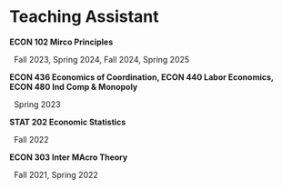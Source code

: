 Teaching Assistant
=====

**ECON 102 Mirco Principles**

&nbsp;&nbsp;Fall 2023, Spring 2024, Fall 2024, Spring 2025

**ECON 436 Economics of Coordination, ECON 440 Labor Economics, ECON 480 Ind Comp & Monopoly**

&nbsp;&nbsp;Spring 2023

**STAT 202 Economic Statistics**

&nbsp;&nbsp;Fall 2022

**ECON 303 Inter MAcro Theory**

&nbsp;&nbsp;Fall 2021, Spring 2022
